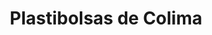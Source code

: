 ---
title: "Plastibolsas de Colima"
url: /villa-de-alvarez/plastibolsas-de-colima/
shop: general
---